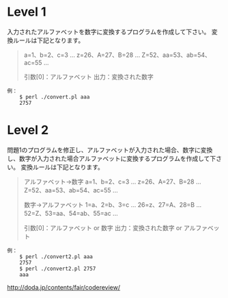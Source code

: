 # Level 1

入力されたアルファベットを数字に変換するプログラムを作成して下さい。
変換ルールは下記となります。

> a=1、b=2、c=3 ... z=26、A=27、B=28 ... Z=52、aa=53、ab=54、ac=55 ...
> 
> 引数[0]：アルファベット
> 出力：変換された数字

```
例：
    $ perl ./convert.pl aaa
    2757
```

# Level 2

問題1のプログラムを修正し、アルファベットが入力された場合、数字に変換し、数字が入力された場合アルファベットに変換するプログラムを作成して下さい。
変換ルールは下記となります。

> アルファベット->数字
> a=1、b=2、c=3 ... z=26、A=27、B=28 ... Z=52、aa=53、ab=54、ac=55 ...
> 
> 数字->アルファベット
> 1=a、2=b、3=c ... 26=z、27=A、28=B ... 52=Z、53=aa、54=ab、55=ac ...
> 
> 引数[0]：アルファベット or 数字
> 出力：変換された数字 or アルファベット

```
例：
    $ perl ./convert2.pl aaa
    2757
    $ perl ./convert2.pl 2757
    aaa
```

http://doda.jp/contents/fair/codereview/

